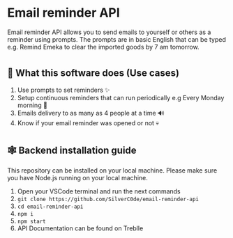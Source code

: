 # Email reminder API
Email reminder API allows you to send emails to yourself or others as a reminder using prompts. The prompts are in basic English that can be typed e.g. Remind Emeka to clear the imported goods by 7 am tomorrow.

#
## 🚀 What this software does (Use cases)

1. Use prompts to set reminders ✨
2. Setup continuous reminders that can run periodically e.g Every Monday morning 🎯
3. Emails delivery to as many as 4 people at a time 🔊
4. Know if your email reminder was opened or not 💀


#
## 🕸️ Backend installation guide

This repository can be installed on your local machine. Please make sure you have Node.js running on your local machine.

1. Open your VSCode terminal and run the next commands
2. ``git clone https://github.com/SilverC0de/email-reminder-api``
3. ``cd email-reminder-api``
4. ``npm i``
5. ``npm start``
6. API Documentation can be found on Treblle